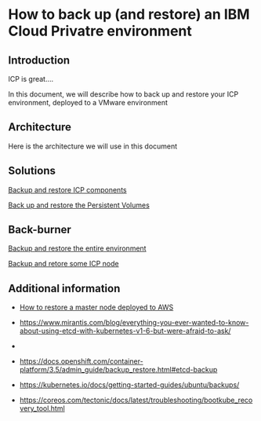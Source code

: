 # How to back up (and restore) an IBM Cloud Privatre environment

## Introduction

ICP is great….

In this document, we will describe how to back up and restore your ICP environment, deployed to a VMware environment

## Architecture 

Here is the architecture we will use in this document

## Solutions

[Backup and restore ICP components](components.md)

[Back up and restore the Persistent Volumes](pvs.md)

## Back-burner

[Backup and restore the entire environment](entire.md)

[Backup and retore some ICP node](some.md)


## Additional information

* [How to restore a master node deployed to AWS](https://github.ibm.com/jkwong/icp-aws-hertz/blob/master/MasterNodeRecovery.md)

* <https://www.mirantis.com/blog/everything-you-ever-wanted-to-know-about-using-etcd-with-kubernetes-v1-6-but-were-afraid-to-ask/>
* 
* <https://docs.openshift.com/container-platform/3.5/admin_guide/backup_restore.html#etcd-backup>

* <https://kubernetes.io/docs/getting-started-guides/ubuntu/backups/>

* <https://coreos.com/tectonic/docs/latest/troubleshooting/bootkube_recovery_tool.html>

